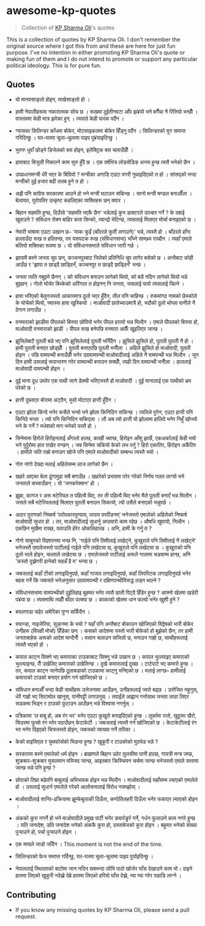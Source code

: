 # awesome-kp-quotes

> Collection of [KP Sharma Oli](https://en.wikipedia.org/wiki/Khadga_Prasad_Oli)'s quotes

This is a collection of quotes by KP Sharma Oli. I don't remember the original source where I got this from and these are here for just fun purpose. I've no intention in either promoting KP Sharma Oli's quote or making fun of them and I do not intend to promote or support any particular political ideology. This is for pure fun.

## Quotes

- यो मानवसाङ्लो होइन, माखेसाङ्लो हो ।

- हामी नेपालीहरूमा नकारात्मक सोच छ । रूखमा दुईतीनवटा आँप झ¥यो भने बगैँचा नै रित्तियो भन्छौँ । वास्तवमा केही मात्र झरेका हुन् । त्यसले केही फरक पर्दैन ।

- ग्यासका सिलिन्डर काँधमा बोकेर, मोटसाइकलमा बोकेर हिँड्नु पर्दैन । सिलिन्डरको युग समाप्त गरिदिन्छु । घर–घरमा चुला–चुलामा पाइप पु¥याइदिन्छु ।

- भुरुरु धुवाँ छोड्ने डिजेलको बस होइन, इलेक्ट्रिक बस चलाउँछौँ ।

- हावाबाट बिजुली निकाल्ने काम सुरु हुँदै छ । एक वर्षभित्र लोडसेडिङ अन्त्य हुन्छ त्यसै भनेको छैन ।

- उपप्रधानमन्त्री धेरै भएर के बिग्रियो ? मन्त्रीका अगाडि एउटा पगरी गुथाइदिएको त हो । सांसद्को भन्दा मन्त्रीको दुई हजार बढी तलब हुने त हो ।

- अझै पनि कांग्रेस सरकारमा आउने हो भने मन्त्री घटाउन सकिन्छ । सानो मन्त्री मण्डल बनाऔँला । बेलायत, युरोपतिर उत्कृष्ट कहलिएका व्यक्तिहरू छन् क्यार ।

- बिहान सहमति हुन्छ, दिउँसो 'सहमति भएकै छैन' भन्नेलाई कुन डाक्टरले उपचार गर्ने ? के दबाई खुवाउने ? संविधान रोक्न बाहिर कता सिन्को, त्यान्द्रो भेटिन्छ, त्यसलाई मिलाएर मोर्चा बनाइएको छ ।

- नेवारी भाषामा एउटा उखान छ– 'माकः फुइँ (बाँदरले फुर्ती लगाउने)' भन्ने, त्यस्तै हो । बाँदरले हाँगा हल्लाउँदा रूख त हल्लिन्छ, तर यसपटक रूख (संविधानसभा) भाँच्ने सामथ्र्य राख्दैन । त्यहाँ एमाले बलियो शक्तिका रूपमा छ । यो संविधानसभाले संविधान जारी गर्छ ।

- झापामै बस्ने जनता चुप छन्, कञ्चनपुरबाट जितेको प्रतिनिधि चुप लागेर बसेको छ । अन्तैबाट कोही आउँछ र 'झापा त छाड्दै छाड्दिनँ, कञ्चनपुर त छाड्दै छाड्दिनँ' भन्छ ।

- जनता त्यति नबुझ्ने छैनन् । को संविधान बनाउन लागेको थियो, को बन्नै नदिन लागेको थियो भन्ने बुझ्छन् । गोलो घोचेर बिच्केको अरिंगाल त होइनन् नि जनता, जसलाई पायो त्यसलाई चिल्ने ।

- हावा भरिएको बेलुनजस्तो आकारमात्र ठूलो भएर हुँदैन, तौल पनि चाहिन्छ । रुकमांगद नामको छेस्कोले के घोचेको थियो, फ्यास्स हावा खुस्कियो । माओवादी छातेच्याउमात्रै हो, भदौको ठूलो थोप्ला पानीले नै ठेगान लगाउँछ ।

- वनमाराको झाडीमा पीपलको बिरुवा छोपियो भनेर पीपल हरायो भन्न मिल्दैन । एमाले पीपलको बिरुवा हो, माओवादी वनमाराको झाडी । पीपल रूख बनेपछि वनमारा आफैँ खुइलिएर जान्छ ।

- झुसिलेबाटै पुतली बन्ने भए पनि झुसिलेलाई पुतली भनिँदैन । झुसिले झुसिले हो, पुतली पुतली नै हो । हामी पुतली बनाएर छोड्छौँ । पुतली बनाएपछि पुतली भनौँला । अहिले झुसिले हो माओवादी, पुतली होइन । पछि वामपन्थी बनाउँछौँ भनेर उग्रवामपन्थी माओवादीलाई अहिले नै वामपन्थी भन्न मिल्दैन । जुन दिन हामी उसलाई रूपान्तरण गरेर वामपन्थी बनाउन सक्छौँ, त्यही दिन वामपन्थी भनौँला । हाललाई माओवादी वामपन्थी होइन ।

- दुई माना दूध उम्लेर एक पाथी जाने डेक्ची भरिएजस्तै हो माओवादी । दुई मानालाई एक पाथीको भ्रम परेको छ ।

- हात्ती दुब्लाएर बोरामा अट्दैन, मुसो मोटाएर हात्ती हुँदैन ।

- एउटा झोला किन्दे भनेर कसैले भन्यो भने झोला किनिदिन सकिन्छ । त्यतिले पुगेन, एउटा हात्ती पनि किनिदे भन्ला । त्यो पनि किनिदिन सकिएला । लौ अब त्यो हात्ती यो झोलामा हालिदे भनेर निहुँ खोज्यो भने के गर्ने ? मधेशको माग भनेको यस्तै हो ।

- सिनेमामा हिरोले हिरोइनलाई अँगालो हाल्छ, काखी च्याप्छ, हिरोइन आँशु झार्छे, एकअर्कालाई केही भयो भने पुर्पुरोमा हात राखेर रुन्छन् । जब सिनेमा सकियो केको लभ पर्नु ? हिरो एकातिर, हिरोइन अर्कैतिर । हामीले जति राम्रो बनाउन खोजे पनि एमाले माओवादीको सम्बन्ध त्यस्तै भयो ।

- गोरु नांगो देख्दा मलाई अहिलेसम्म लाज लागेको छैन ।

- खहरे आएका बेला ढुंगामुढा सबै बगाउँछ । खहरेको प्रभावमा परेर गरेको निर्णय गलत लाग्यो भने जनताले सच्याउँछन् । यो 'जनकरेक्सन' हो ।

- झुम्रा, कागज र अरू मटेरियल त पहिल्यै थिए, तर ती पहिल्यै थिए भनेर मैले पुतली बनाएँ भन्न मिल्दैन । जसले सबै मटेरियललाई मिलाएर पुतली बनाउन सिकायो, त्यो उसैले बनाएको भन्नुपर्छ ।

- अठार पुराणको निष्कर्ष ‘परोपकारपुण्याय, पापाय परपीडनम्’ भनेजस्तो एमालेको अहिलेको निष्कर्ष माओवादी सुधार हो । तर, माओवादीलाई सुधार्नु अप्ठ्यारो काम रहेछ । औषधि खुवायो, निल्दैन । एकछिन मुखैमा राख्छ, यताउति हेरेर ओकलिहाल्छ । अनि, हामी के गर्नु त ?

- गोगो साबुनको विज्ञापनमा भन्छ नि, 'गाईले पनि तिमीलाई लखेट्ने, कुखुराले पनि तिमीलाई नै लखेट्ने' भनेजस्तै एमालेजस्तो पार्टीलाई गाईले पनि लखेट्या छ, कुखुराले पनि लखेट्या छ । कुखुराको पनि ठूलो भाले होइन, चल्लाले लखेट्या छ । एमालेजस्तो पार्टीलाई अरूले गालामा चड्याम्म हान्छ, अनि 'कस्तो दुख्नेगरी हानेको सहन्नँ है म' भन्या छ ।

- जबजलाई कहाँ टीको लगाइदिनुपर्छ, कहाँ गाजल लगाइदिनुपर्छ, कहाँ लिपस्टिक लगाइदिनुपर्छ भनेर बहस गर्ने कि जबजले भनेअनुसार उग्रवामपन्थी र दक्षिणपन्थीविरूद्ध लड्न थाल्ने ?

- संविधानसभामा वामपन्थीको दुईतिहाइ बुहमत भनेर त्यसै छाती पिट्दै हिँडेर हुन्छ ? आफ्नो खेतमा खडेरी प¥या छ । त्यसमाथि त्यहीँ बाँदर पल्क्या छ । काकाको खेतमा धान फल्यो भनेर खुशी हुने ?

- बयलगाडा चढेर अमेरिका पुग्न सकिँदैन ।

- रुवान्डा, नाइजेरिया, सुडानमा के भयो ? यहाँ पनि अन्तैबाट बोकाउन खोजिएको विद्वेषको भारी बोकेर उनीहरू (विपक्षी मोर्चा) हिँडेका छन् । कसको आदेशमा यस्तो भारी बोकेको हो बुझेको छैन, तर हामी जनताबाहेक अरूको आदेश मान्दैनौँ । मसान चलाउन सजिलो छ, मनाउन गाह्रो छ, साथीहरूलाई त्यस्तै भएको हो ।

- कपाल काट्न सिक्ने भए कमाराका टाउकाबाट सिक्नु भन्ने उखान छ । कपाल भुत्ल्याइए कमाराको भुत्ल्याइन्छ, रौँ उखेलिए कमाराको उखेलिन्छ । दुखे कमारालाई दुख्छ । टाटेपाटे भए कमारो हुन्छ । तर, कपाल काट्न जानेपछि ठूलाबडाको टाउकामा काट्नु भनिएको छ । मलाई लाग्छ– हामीलाई कमाराको टाउको बनाएर प्रयोग गर्न खोजिएको छ ।

- संविधान बनाऔँ भन्दा केही साथीहरू उत्तेजनामा आउँछन्, उनीहरूलाई ज्वरो बढ्छ । उत्तेजित नहुनुस्, धेरै गाह्रो भए सिटामोल खानुस्, पानीपट्टी लगाउनुस् । तपाईंले आह्वान गर्नासाथ जनता लाठा लिएर सडकमा भिड्न र टाउको फुटाउन आउँछन् भन्ने विश्वास नगर्नुस् ।

- पत्रिकामा ‘ल बाबु हो, अब रंग भर’ भनेर एउटा कुखुरो बनाइदिएको हुन्छ । लुर्कामा रातो, खुट्टामा खैरो, सिउरमा फुस्रो रंग भरेर पठाउँछन् केटाकेटी । जबजलाई त्यस्तै गर्न खोजिएको छ । केटाकेटीलाई रंग भर भनेर दिइएको चित्रजस्तो होइन, जबजको व्याख्या गर्ने तरिका ।

- केको वाइसिएल र युथफोर्सको भिडन्त हुन्छ ? खुकुरी र टाउकोको मुठभेड भन्ने ?

- सरकारमा बस्ने एमालेको धर्म होइन । ब्राह्मणले बिहान उठेर तुलसीमा पानी हाल्छ, गायत्री मन्त्र जप्छ, शुक्रबार–शुक्रबार मुसलमान मस्जिद जान्छ, आइतबार क्रिस्चियन चर्चमा जान्छ भनेजस्तो एमाले सत्तामा जान्छ भन्ने पनि हुन्छ ?

- छोराको तिघ्रा बढेपनि बाबुलाई अभिभावक होइन भन्न मिल्दैन । माओवादीलाई यहाँसम्म ल्याएको एमालेले हो । उसलाई सुधार्न एमालेले गरेको आलोचनालाई विरोध नसम्झोस् ।

- माओवादीलाई शान्ति-प्रक्रियामा झुम्केबुलाकी दिउँला, कण्ठेतिलहरी दिउँला भनेर फकाएर ल्याएको होइन ।

- अंकको कुरा नगर्ने हो भने माओवादीले प्रमुख पार्टी भनेर ङ्यार्रङुर्र गर्ने, गर्धन फुलाउने काम नगरे हुन्छ । यति जनादेश, उति जनादेश भनेको अंककै कुरा हो, दस्ताबेजको कुरा होइन । बहुमत भनेको संख्या पुर्‍याउने हो, पर्चा पुर्‍याउने होइन ।

- एक माघले जाडो जाँदैन । This moment is not the end of the time.

- सिलिन्डरको फेज समाप्त गर्दिन्छु, घर-घरमा चुला-चुलामा पाइप पुर्याइदिन्छु ।

- नेपाललाई स्थिरताको बाटोमा जान नदिन सबभन्दा लोभि पाठो खोजेर घाँस देखाउने काम भो। दाइने हातमा लिएको खुकुरी नदेख्ने देब्रे हातमा लिएको हरियो घाँस देख्ने, म्या म्या गरेर पछाडि लाग्ने ।

## Contributing

- If you know any missing quotes by KP Sharma Oli, please send a pull request.
